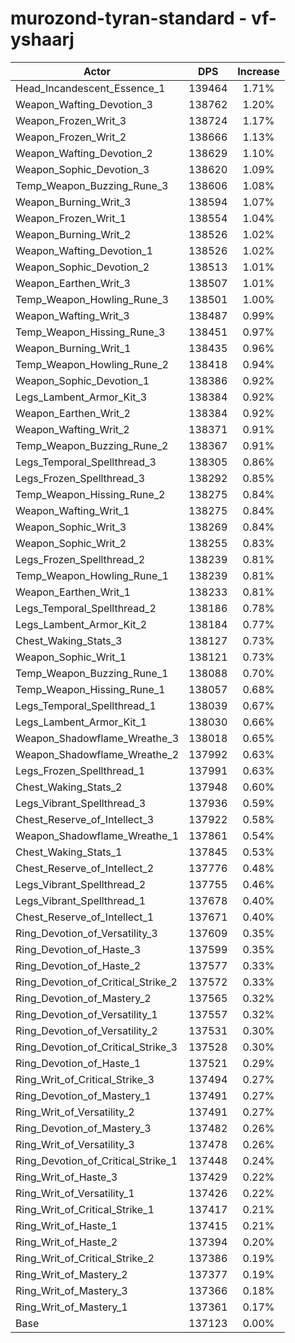 # murozond-tyran-standard - vf-yshaarj
| Actor | DPS | Increase |
|---|:---:|:---:|
|Head_Incandescent_Essence_1|139464|1.71%|
|Weapon_Wafting_Devotion_3|138762|1.20%|
|Weapon_Frozen_Writ_3|138724|1.17%|
|Weapon_Frozen_Writ_2|138666|1.13%|
|Weapon_Wafting_Devotion_2|138629|1.10%|
|Weapon_Sophic_Devotion_3|138620|1.09%|
|Temp_Weapon_Buzzing_Rune_3|138606|1.08%|
|Weapon_Burning_Writ_3|138594|1.07%|
|Weapon_Frozen_Writ_1|138554|1.04%|
|Weapon_Burning_Writ_2|138526|1.02%|
|Weapon_Wafting_Devotion_1|138526|1.02%|
|Weapon_Sophic_Devotion_2|138513|1.01%|
|Weapon_Earthen_Writ_3|138507|1.01%|
|Temp_Weapon_Howling_Rune_3|138501|1.00%|
|Weapon_Wafting_Writ_3|138487|0.99%|
|Temp_Weapon_Hissing_Rune_3|138451|0.97%|
|Weapon_Burning_Writ_1|138435|0.96%|
|Temp_Weapon_Howling_Rune_2|138418|0.94%|
|Weapon_Sophic_Devotion_1|138386|0.92%|
|Legs_Lambent_Armor_Kit_3|138384|0.92%|
|Weapon_Earthen_Writ_2|138384|0.92%|
|Weapon_Wafting_Writ_2|138371|0.91%|
|Temp_Weapon_Buzzing_Rune_2|138367|0.91%|
|Legs_Temporal_Spellthread_3|138305|0.86%|
|Legs_Frozen_Spellthread_3|138292|0.85%|
|Temp_Weapon_Hissing_Rune_2|138275|0.84%|
|Weapon_Wafting_Writ_1|138275|0.84%|
|Weapon_Sophic_Writ_3|138269|0.84%|
|Weapon_Sophic_Writ_2|138255|0.83%|
|Legs_Frozen_Spellthread_2|138239|0.81%|
|Temp_Weapon_Howling_Rune_1|138239|0.81%|
|Weapon_Earthen_Writ_1|138233|0.81%|
|Legs_Temporal_Spellthread_2|138186|0.78%|
|Legs_Lambent_Armor_Kit_2|138184|0.77%|
|Chest_Waking_Stats_3|138127|0.73%|
|Weapon_Sophic_Writ_1|138121|0.73%|
|Temp_Weapon_Buzzing_Rune_1|138088|0.70%|
|Temp_Weapon_Hissing_Rune_1|138057|0.68%|
|Legs_Temporal_Spellthread_1|138039|0.67%|
|Legs_Lambent_Armor_Kit_1|138030|0.66%|
|Weapon_Shadowflame_Wreathe_3|138018|0.65%|
|Weapon_Shadowflame_Wreathe_2|137992|0.63%|
|Legs_Frozen_Spellthread_1|137991|0.63%|
|Chest_Waking_Stats_2|137948|0.60%|
|Legs_Vibrant_Spellthread_3|137936|0.59%|
|Chest_Reserve_of_Intellect_3|137922|0.58%|
|Weapon_Shadowflame_Wreathe_1|137861|0.54%|
|Chest_Waking_Stats_1|137845|0.53%|
|Chest_Reserve_of_Intellect_2|137776|0.48%|
|Legs_Vibrant_Spellthread_2|137755|0.46%|
|Legs_Vibrant_Spellthread_1|137678|0.40%|
|Chest_Reserve_of_Intellect_1|137671|0.40%|
|Ring_Devotion_of_Versatility_3|137609|0.35%|
|Ring_Devotion_of_Haste_3|137599|0.35%|
|Ring_Devotion_of_Haste_2|137577|0.33%|
|Ring_Devotion_of_Critical_Strike_2|137572|0.33%|
|Ring_Devotion_of_Mastery_2|137565|0.32%|
|Ring_Devotion_of_Versatility_1|137557|0.32%|
|Ring_Devotion_of_Versatility_2|137531|0.30%|
|Ring_Devotion_of_Critical_Strike_3|137528|0.30%|
|Ring_Devotion_of_Haste_1|137521|0.29%|
|Ring_Writ_of_Critical_Strike_3|137494|0.27%|
|Ring_Devotion_of_Mastery_1|137491|0.27%|
|Ring_Writ_of_Versatility_2|137491|0.27%|
|Ring_Devotion_of_Mastery_3|137482|0.26%|
|Ring_Writ_of_Versatility_3|137478|0.26%|
|Ring_Devotion_of_Critical_Strike_1|137448|0.24%|
|Ring_Writ_of_Haste_3|137429|0.22%|
|Ring_Writ_of_Versatility_1|137426|0.22%|
|Ring_Writ_of_Critical_Strike_1|137417|0.21%|
|Ring_Writ_of_Haste_1|137415|0.21%|
|Ring_Writ_of_Haste_2|137394|0.20%|
|Ring_Writ_of_Critical_Strike_2|137386|0.19%|
|Ring_Writ_of_Mastery_2|137377|0.19%|
|Ring_Writ_of_Mastery_3|137366|0.18%|
|Ring_Writ_of_Mastery_1|137361|0.17%|
|Base|137123|0.00%|
